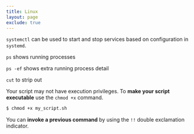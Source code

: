 ```yaml
---
title: Linux 
layout: page
exclude: true
---
```


`systemctl` can be used to start and stop services based on configuration in `systemd`.

`ps` shows running processes

`ps -ef` shows extra running process detail

`cut` to strip out

Your script may not have execution privileges. To **make your script executable** use the `chmod +x` command.
```bash
$ chmod +x my_script.sh
```

You can **invoke a previous command** by using the `!!` double exclamation indicator.
<!--stackedit_data:
eyJoaXN0b3J5IjpbLTE5NTE0MTE2NjcsMTE4NzIwMDMyNiwxMj
E5NjMzMjg1XX0=
-->